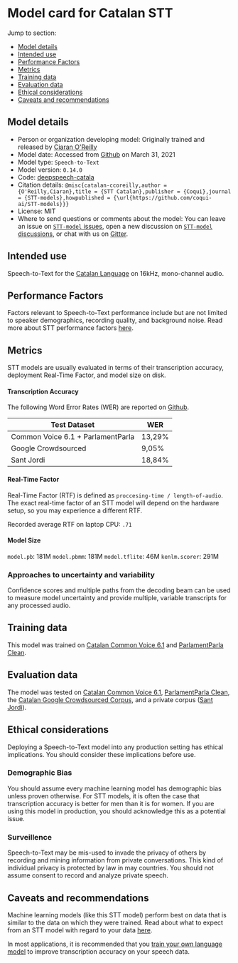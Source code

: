 # Model card for Catalan STT

Jump to section:

- [Model details](#model-details)
- [Intended use](#intended-use)
- [Performance Factors](#performance-factors)
- [Metrics](#metrics)
- [Training data](#training-data)
- [Evaluation data](#evaluation-data)
- [Ethical considerations](#ethical-considerations)
- [Caveats and recommendations](#caveats-and-recommendations)

## Model details

- Person or organization developing model: Originally trained and released by [Ciaran O'Reilly](https://github.com/ccoreilly)
- Model date: Accessed from [Github](https://github.com/ccoreilly/deepspeech-catala/releases/tag/0.14.0) on March 31, 2021
- Model type: `Speech-to-Text`
- Model version: `0.14.0`
- Code: [deepspeech-catala](https://github.com/ccoreilly/deepspeech-catala)
- Citation details: `@misc{catalan-ccoreilly,author = {O'Reilly,Ciaran},title = {STT Catalan},publisher = {Coqui},journal = {STT-models},howpublished = {\url{https://github.com/coqui-ai/STT-models}}}`
- License: MIT
- Where to send questions or comments about the model: You can leave an issue on [`STT-model` issues](https://github.com/coqui-ai/STT-models/issues), open a new discussion on [`STT-model` discussions](https://github.com/coqui-ai/STT-models/discussions), or chat with us on [Gitter](https://gitter.im/coqui-ai/).

## Intended use

Speech-to-Text for the [Catalan Language](https://en.wikipedia.org/wiki/catalan_language) on 16kHz, mono-channel audio.

## Performance Factors

Factors relevant to Speech-to-Text performance include but are not limited to speaker demographics, recording quality, and background noise. Read more about STT performance factors [here](https://stt.readthedocs.io/en/latest/DEPLOYMENT.html#how-will-a-model-perform-on-my-data).

## Metrics

STT models are usually evaluated in terms of their transcription accuracy, deployment Real-Time Factor, and model size on disk.

#### Transcription Accuracy

The following Word Error Rates (WER) are reported on [Github](https://github.com/ccoreilly/deepspeech-catala#wer-del-dataset-test-de-cada-model).

|Test Dataset | WER|
|-------------|----|
|Common Voice 6.1 + ParlamentParla | 13,29\%|
|Google Crowdsourced | 9,05\%|
|Sant Jordi | 18,84\%|

#### Real-Time Factor

Real-Time Factor (RTF) is defined as `proccesing-time / length-of-audio`. The exact real-time factor of an STT model will depend on the hardware setup, so you may experience a different RTF.

Recorded average RTF on laptop CPU: `.71`

#### Model Size

`model.pb`: 181M
`model.pbmm`: 181M
`model.tflite`: 46M
`kenlm.scorer`: 291M

### Approaches to uncertainty and variability

Confidence scores and multiple paths from the decoding beam can be used to measure model uncertainty and provide multiple, variable transcripts for any processed audio.

## Training data

This model was trained on [Catalan Common Voice 6.1](commonvoice.mozilla.org/datasets) and [ParlamentParla Clean](https://www.openslr.org/59/).

## Evaluation data

The model was tested on [Catalan Common Voice 6.1](commonvoice.mozilla.org/datasets), [ParlamentParla Clean](https://www.openslr.org/59/), the [Catalan Google Crowdsourced Corpus](https://www.openslr.org/69/), and a private corpus ([Sant Jordi](https://github.com/ccoreilly/deepspeech-catala#corpus-emprats)).

## Ethical considerations

Deploying a Speech-to-Text model into any production setting has ethical implications. You should consider these implications before use.

### Demographic Bias

You should assume every machine learning model has demographic bias unless proven otherwise. For STT models, it is often the case that transcription accuracy is better for men than it is for women. If you are using this model in production, you should acknowledge this as a potential issue.

### Surveillence

Speech-to-Text may be mis-used to invade the privacy of others by recording and mining information from private conversations. This kind of individual privacy is protected by law in may countries. You should not assume consent to record and analyze private speech.

## Caveats and recommendations

Machine learning models (like this STT model) perform best on data that is similar to the data on which they were trained. Read about what to expect from an STT model with regard to your data [here](https://stt.readthedocs.io/en/latest/DEPLOYMENT.html#how-will-a-model-perform-on-my-data). 

In most applications, it is recommended that you [train your own language model](https://stt.readthedocs.io/en/latest/LANGUAGE_MODEL.html) to improve transcription accuracy on your speech data.
